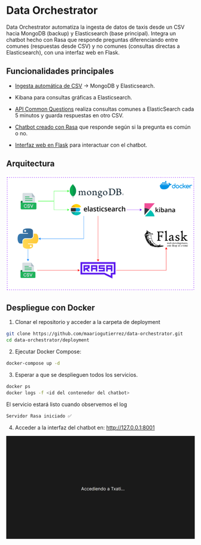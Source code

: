 # Data Orchestrator

Data Orchestrator automatiza la ingesta de datos de taxis desde un CSV hacia MongoDB (backup) y Elasticsearch (base principal). Integra un chatbot hecho con Rasa que responde preguntas diferenciando entre comunes (respuestas desde CSV) y no comunes (consultas directas a Elasticsearch), con una interfaz web en Flask.

## Funcionalidades principales

- [Ingesta automática de CSV](ingestion/src/load_data.py) → MongoDB y Elasticsearch.

- Kibana para consultas gráficas a Elasticsearch.

- [API Common Questions](apis/common_questions_api.py) realiza consultas comunes a ElasticSearch cada 5 minutos y guarda respuestas en otro CSV.

- [Chatbot creado con Rasa](chatbot/actions/actions.py) que responde según si la pregunta es común o no.

- [Interfaz web en Flask](chatbot/app.py) para interactuar con el chatbot.

## Arquitectura

![Arquitectura](arquitectura.png)

## Despliegue con Docker

1. Clonar el repositorio y acceder a la carpeta de deployment
``` bash
git clone https://github.com/maariogutierrez/data-orchestrator.git
cd data-orchestrator/deployment
```

2. Ejecutar Docker Compose:

``` bash
docker-compose up -d
```

3. Esperar a que se desplieguen todos los servicios.

``` bash
docker ps
docker logs -f <id del contenedor del chatbot>
```
El servicio estará listo cuando observemos el log

``` bash
Servidor Rasa iniciado ✅
```

4. Acceder a la interfaz del chatbot en: http://127.0.0.1:8001

[![Demo Video](thumbnail.png)](https://youtu.be/N2D1xSq7qSE?si=4YLaqi-P5IOD6SC5)
